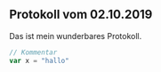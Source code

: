 ##  Protokoll vom 02.10.2019

Das ist mein wunderbares Protokoll.

```Javascript
// Kommentar
var x = "hallo"
```